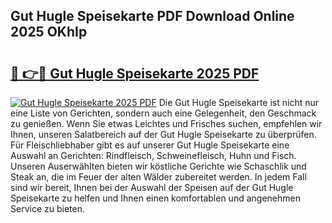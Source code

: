 ## Gut Hugle Speisekarte PDF Download Online 2025 OKhIp

# <h2><a href="http://gc71m3o.nevu.top/?p=Gut+Hugle+Speisekarte">🔗 👉🔴 Gut Hugle Speisekarte 2025 PDF</a></h2>

[![Gut Hugle Speisekarte 2025 PDF](https://i.imgur.com/dBaPXMq.png)](http://gc71m3o.nevu.top/?p=Gut+Hugle+Speisekarte)
Die Gut Hugle Speisekarte ist nicht nur eine Liste von Gerichten, sondern auch eine Gelegenheit, den Geschmack zu genießen. Wenn Sie etwas Leichtes und Frisches suchen, empfehlen wir Ihnen, unseren Salatbereich auf der Gut Hugle Speisekarte zu überprüfen. Für Fleischliebhaber gibt es auf unserer Gut Hugle Speisekarte eine Auswahl an Gerichten: Rindfleisch, Schweinefleisch, Huhn und Fisch. Unseren Auserwählten bieten wir köstliche Gerichte wie Schaschlik und Steak an, die im Feuer der alten Wälder zubereitet werden. In jedem Fall sind wir bereit, Ihnen bei der Auswahl der Speisen auf der Gut Hugle Speisekarte zu helfen und Ihnen einen komfortablen und angenehmen Service zu bieten.
